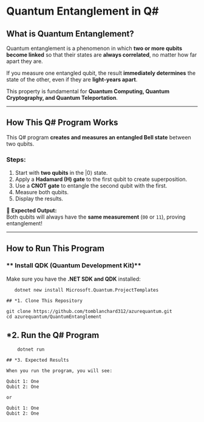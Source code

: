 # Quantum Entanglement in Q#

## What is Quantum Entanglement?
Quantum entanglement is a phenomenon in which **two or more qubits become linked** so that their states are **always correlated**, no matter how far apart they are.

If you measure one entangled qubit, the result **immediately determines** the state of the other, even if they are **light-years apart**.

This property is fundamental for **Quantum Computing, Quantum Cryptography, and Quantum Teleportation**.

---

## How This Q# Program Works
This Q# program **creates and measures an entangled Bell state** between two qubits.

### **Steps:**
1. Start with **two qubits** in the |0⟩ state.
2. Apply a **Hadamard (H) gate** to the first qubit to create superposition.
3. Use a **CNOT gate** to entangle the second qubit with the first.
4. Measure both qubits.
5. Display the results.

🔹 **Expected Output:**  
Both qubits will always have the **same measurement** (`00` or `11`), proving entanglement!

---

## How to Run This Program
### ** Install QDK (Quantum Development Kit)**
Make sure you have the **.NET SDK and QDK** installed:

```
   dotnet new install Microsoft.Quantum.ProjectTemplates

## *1. Clone This Repository

```
    git clone https://github.com/tomblanchard312/azurequantum.git
    cd azurequantum/QuantumEntanglement

## *2. Run the Q# Program

```
    dotnet run

## *3. Expected Results

When you run the program, you will see:

Qubit 1: One
Qubit 2: One

or 

Qubit 1: One
Qubit 2: One

